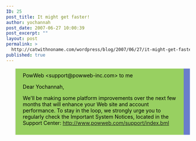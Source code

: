 ```yaml
---
ID: 25
post_title: It might get faster!
author: yochannah
post_date: 2007-06-27 10:00:39
post_excerpt: ""
layout: post
permalink: >
  http://catwithnoname.com/wordpress/blog/2007/06/27/it-might-get-faster/
published: true
---
```


<blockquote style="border-right: 17px solid #6a7dcc; padding: 10px 20px; background-color: #98d061; color: #000000">PowWeb &lt;support@powweb-inc.com&gt;	
to me

Dear Yochannah,

We'll be making some platform improvements over the next few
months that will enhance your Web site and account performance.
To stay in the loop, we strongly urge you to regularly check the
Important System Notices, located in the Support Center:
http://www.powweb.com/support/index.bml</blockquote>